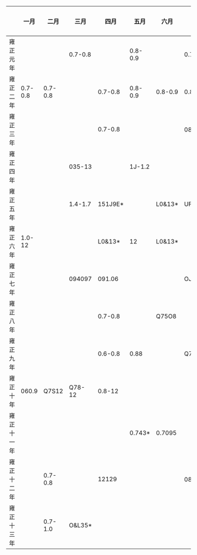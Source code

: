 |           | 一月      | 二月      | 三月      | 四月       | 五月      | 六月       | 七月      | 八月       | 九月 | 十月      | 十一月 | 十二月|
| --------- | --------- | --------- | --------- | ----------| ---------| ---------- | --------- | ----------| ---- | ---------| -------|-----|
| 雍正元年 |           |           | 0.7-0.8    |             | 0.8-0.9 |            |  0.7-0.8   |         |      | 0.7-0.8  |       |       |
| 雍正二年 | 0.7-0.8   | 0.7-0.8   |            | 0.7-0.8    | 0.8-0.9   | 0.8-0.9    | 0.8-0.9   |  0.83   |      |          |  0.9*  |     |
| 雍正三年 |           |           |           | 0.7-0.8    |          |           | 08试      | 073033    |      |          |        |  |
| 雍正四年 |           |           | 035-13   |            | 1J-1.2   |           |           | 12-14*    |      |          |        | |
| 雍正五年 |           |           | 1.4-1.7   | 151J9E*    |          | L0&13*     | UF1IB     | L1SU8     |      |          |        | |
| 雍正六年 | 1.0-12    |           |           | L0&13*     | 12       | L0&13*     |           |           |      |          |        | |
| 雍正七年 |           |           | 094097   | 091.06     |          |           | OJ&U4*    |           |      |          |        | |
| 雍正八年 |           |           |           | 0.7-0.8    |          | Q75O8      |           |           |      | 0.7-1.2 |        | |
| 雍正九年 |           |           |           | 0.6-0.8    | 0.88     |            | Q73O86*   |           |      |          |        | |
| 雍正十年 | 060.9    | Q7S12     | Q78-12    | 0.8-12     |          |            |           | 06&1D*    |      |          |        | |
| 雍正十一年 |           |           |           |            | 0.743*   | 0.7095     |           |           |      | 0.743*  |        | |
| 雍正十二年 |           | 0.7-0.8   |           | 12129      |          |            | 0812审    |           |      | 0812审   |        | |
| 雍正十三年 |           | 0.7-1.0   | O&L35*    |            |          |            |           |           |      |
